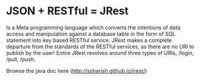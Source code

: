 # JSON + RESTful = JRest 
Is a Meta programming language which converts the intentions of data access and manipulation against a database table in the form of SQL statement into key based RESTful service.  JRest makes a complete departure from the standards of the RESTful services, as there are no URI to publish by the user! Entire JRest revolves around three types of URIs, /login, /pull, /push.  

Browse the java doc here (http://ssharish.github.io/jrest/)
